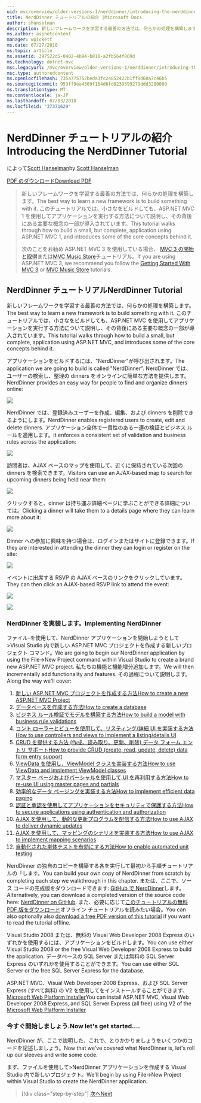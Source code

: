 ```yaml
---
uid: mvc/overview/older-versions-1/nerddinner/introducing-the-nerddinner-tutorial
title: NerdDinner チュートリアルの紹介 |Microsoft Docs
author: shanselman
description: 新しいフレームワークを学習する最善の方法では、何らかの処理を構築します。 このチュートリアル ASP.NE を使用して、サイズは小さいが完了すると、アプリケーションを構築する方法について説明しています.
ms.author: aspnetcontent
manager: wpickett
ms.date: 07/27/2010
ms.topic: article
ms.assetid: 397522d5-0402-4b94-b810-a2fb564f869d
ms.technology: dotnet-mvc
msc.legacyurl: /mvc/overview/older-versions-1/nerddinner/introducing-the-nerddinner-tutorial
msc.type: authoredcontent
ms.openlocfilehash: 735a775752beda3fc24852422b1ff9d60a7c46b5
ms.sourcegitcommit: 953ff9ea4369f154d6fd0239599279ddd3280009
ms.translationtype: MT
ms.contentlocale: ja-JP
ms.lasthandoff: 07/03/2018
ms.locfileid: "37371629"
---
```

<a name="introducing-the-nerddinner-tutorial"></a><span data-ttu-id="f949c-104">NerdDinner チュートリアルの紹介</span><span class="sxs-lookup"><span data-stu-id="f949c-104">Introducing the NerdDinner Tutorial</span></span>
====================
<span data-ttu-id="f949c-105">によって[Scott Hanselman](https://github.com/shanselman)</span><span class="sxs-lookup"><span data-stu-id="f949c-105">by [Scott Hanselman](https://github.com/shanselman)</span></span>

[<span data-ttu-id="f949c-106">PDF のダウンロード</span><span class="sxs-lookup"><span data-stu-id="f949c-106">Download PDF</span></span>](http://aspnetmvcbook.s3.amazonaws.com/aspnetmvc-nerdinner_v1.pdf)

> <span data-ttu-id="f949c-107">新しいフレームワークを学習する最善の方法では、何らかの処理を構築します。</span><span class="sxs-lookup"><span data-stu-id="f949c-107">The best way to learn a new framework is to build something with it.</span></span> <span data-ttu-id="f949c-108">このチュートリアルでは、小さなをビルドしても、ASP.NET MVC 1 を使用してアプリケーションを実行する方法について説明し、その背後にある主要な概念の一部が導入されています。</span><span class="sxs-lookup"><span data-stu-id="f949c-108">This tutorial walks through how to build a small, but complete, application using ASP.NET MVC 1, and introduces some of the core concepts behind it.</span></span>
> 
> <span data-ttu-id="f949c-109">次のことをお勧め ASP.NET MVC 3 を使用している場合、 [MVC 3 の開始と取得](../../older-versions/getting-started-with-aspnet-mvc3/cs/intro-to-aspnet-mvc-3.md)または[MVC Music Store](../../older-versions/mvc-music-store/mvc-music-store-part-1.md)チュートリアル。</span><span class="sxs-lookup"><span data-stu-id="f949c-109">If you are using ASP.NET MVC 3, we recommend you follow the [Getting Started With MVC 3](../../older-versions/getting-started-with-aspnet-mvc3/cs/intro-to-aspnet-mvc-3.md) or [MVC Music Store](../../older-versions/mvc-music-store/mvc-music-store-part-1.md) tutorials.</span></span>


## <a name="nerddinner-tutorial"></a><span data-ttu-id="f949c-110">NerdDinner チュートリアル</span><span class="sxs-lookup"><span data-stu-id="f949c-110">NerdDinner Tutorial</span></span>

<span data-ttu-id="f949c-111">新しいフレームワークを学習する最善の方法では、何らかの処理を構築します。</span><span class="sxs-lookup"><span data-stu-id="f949c-111">The best way to learn a new framework is to build something with it.</span></span> <span data-ttu-id="f949c-112">このチュートリアルでは、小さなをビルドしても、ASP.NET MVC を使用してアプリケーションを実行する方法について説明し、その背後にある主要な概念の一部が導入されています。</span><span class="sxs-lookup"><span data-stu-id="f949c-112">This tutorial walks through how to build a small, but complete, application using ASP.NET MVC, and introduces some of the core concepts behind it.</span></span>

<span data-ttu-id="f949c-113">アプリケーションをビルドするには、"NerdDinner"が呼び出されます。</span><span class="sxs-lookup"><span data-stu-id="f949c-113">The application we are going to build is called "NerdDinner".</span></span> <span data-ttu-id="f949c-114">NerdDinner では、ユーザーの検索し、整理の dinners をオンラインに簡単な方法を提供します。</span><span class="sxs-lookup"><span data-stu-id="f949c-114">NerdDinner provides an easy way for people to find and organize dinners online:</span></span>

![](introducing-the-nerddinner-tutorial/_static/image1.png)

<span data-ttu-id="f949c-115">NerdDinner では、登録済みユーザーを作成、編集、および dinners を削除できるようにします。</span><span class="sxs-lookup"><span data-stu-id="f949c-115">NerdDinner enables registered users to create, edit and delete dinners.</span></span> <span data-ttu-id="f949c-116">アプリケーション全体で一貫性のある一連の検証とビジネス ルールを適用します。</span><span class="sxs-lookup"><span data-stu-id="f949c-116">It enforces a consistent set of validation and business rules across the application:</span></span>

![](introducing-the-nerddinner-tutorial/_static/image2.png)

<span data-ttu-id="f949c-117">訪問者は、AJAX ベースのマップを使用して、近くに保持されている次回の dinners を検索できます。</span><span class="sxs-lookup"><span data-stu-id="f949c-117">Visitors can use an AJAX-based map to search for upcoming dinners being held near them:</span></span>

![](introducing-the-nerddinner-tutorial/_static/image3.png)

<span data-ttu-id="f949c-118">クリックすると、dinner は持ち運ぶ詳細ページに学ぶことができる詳細については。</span><span class="sxs-lookup"><span data-stu-id="f949c-118">Clicking a dinner will take them to a details page where they can learn more about it:</span></span>

![](introducing-the-nerddinner-tutorial/_static/image4.png)

<span data-ttu-id="f949c-119">Dinner への参加に興味を持つ場合は、ログインまたはサイトに登録できます。</span><span class="sxs-lookup"><span data-stu-id="f949c-119">If they are interested in attending the dinner they can login or register on the site:</span></span>

![](introducing-the-nerddinner-tutorial/_static/image5.png)

<span data-ttu-id="f949c-120">イベントに出席する RSVP の AJAX ベースのリンクをクリックしています。</span><span class="sxs-lookup"><span data-stu-id="f949c-120">They can then click an AJAX-based RSVP link to attend the event:</span></span>

![](introducing-the-nerddinner-tutorial/_static/image6.png)

![](introducing-the-nerddinner-tutorial/_static/image7.png)

### <a name="implementing-nerddinner"></a><span data-ttu-id="f949c-121">NerdDinner を実装します。</span><span class="sxs-lookup"><span data-stu-id="f949c-121">Implementing NerdDinner</span></span>

<span data-ttu-id="f949c-122">ファイル-を使用して、NerdDinner アプリケーションを開始しようとして&gt;Visual Studio 内で新しい ASP.NET MVC プロジェクトを作成する新しいプロジェクト コマンド。</span><span class="sxs-lookup"><span data-stu-id="f949c-122">We are going to begin our NerdDinner application by using the File-&gt;New Project command within Visual Studio to create a brand new ASP.NET MVC project.</span></span> <span data-ttu-id="f949c-123">私たちの機能と機能増分追加します。</span><span class="sxs-lookup"><span data-stu-id="f949c-123">We will then incrementally add functionality and features.</span></span> <span data-ttu-id="f949c-124">その過程について説明します。</span><span class="sxs-lookup"><span data-stu-id="f949c-124">Along the way we'll cover:</span></span>

1. [<span data-ttu-id="f949c-125">新しい ASP.NET MVC プロジェクトを作成する方法</span><span class="sxs-lookup"><span data-stu-id="f949c-125">How to create a new ASP.NET MVC Project</span></span>](# "新しい ASP.NET MVC プロジェクトの作成")
2. [<span data-ttu-id="f949c-126">データベースを作成する方法</span><span class="sxs-lookup"><span data-stu-id="f949c-126">How to create a database</span></span>](# "データベースを作成します。")
3. [<span data-ttu-id="f949c-127">ビジネス ルール検証でモデルを構築する方法</span><span class="sxs-lookup"><span data-stu-id="f949c-127">How to build a model with business rule validations</span></span>](# "ビジネス ルール検証とモデルの構築")
4. [<span data-ttu-id="f949c-128">コント ローラーとビューを使用して、リスティング/詳細 UI を実装する方法</span><span class="sxs-lookup"><span data-stu-id="f949c-128">How to use controllers and views to implement a listing/details UI</span></span>](# "リスティング/詳細 UI を実装するを使用して、コント ローラーとビュー")
5. <span data-ttu-id="f949c-129">[CRUD を提供する方法 (作成、読み取り、更新、削除) データ フォーム エントリ サポート](# "提供の CRUD (作成、読み取り、更新、削除) データ フォーム エントリ サポート")</span><span class="sxs-lookup"><span data-stu-id="f949c-129">[How to provide CRUD (create, read, update, delete) data form entry support](# "Provide CRUD (Create, Read, Update, Delete) Data Form Entry Support")</span></span>
6. [<span data-ttu-id="f949c-130">ViewData を使用し、ViewModel クラスを実装する方法</span><span class="sxs-lookup"><span data-stu-id="f949c-130">How to use ViewData and implement ViewModel classes</span></span>](# "ViewData を使用し、ViewModel クラスの実装")
7. [<span data-ttu-id="f949c-131">マスター ページおよびパーシャルを使用して UI を再利用する方法</span><span class="sxs-lookup"><span data-stu-id="f949c-131">How to re-use UI using master pages and partials</span></span>](# "UI を使用してマスター ページの再利用およびパーシャル")
8. [<span data-ttu-id="f949c-132">効率的なデータ ページングを実装する方法</span><span class="sxs-lookup"><span data-stu-id="f949c-132">How to implement efficient data paging</span></span>](# "実装効率的なデータ ページング")
9. [<span data-ttu-id="f949c-133">認証と承認を使用してアプリケーションをセキュリティで保護する方法</span><span class="sxs-lookup"><span data-stu-id="f949c-133">How to secure applications using authentication and authorization</span></span>](# "セキュリティで保護されたアプリケーションを使用して認証と承認")
10. [<span data-ttu-id="f949c-134">AJAX を使用して、動的な更新プログラムを配信する方法</span><span class="sxs-lookup"><span data-stu-id="f949c-134">How to use AJAX to deliver dynamic updates</span></span>](# "動的な更新プログラムを配信する AJAX を使用して、")
11. [<span data-ttu-id="f949c-135">AJAX を使用して、マッピングのシナリオを実装する方法</span><span class="sxs-lookup"><span data-stu-id="f949c-135">How to use AJAX to implement mapping scenarios</span></span>](# "マッピング シナリオの実装を使用して AJAX")
12. [<span data-ttu-id="f949c-136">自動化された単体テストを有効にする方法</span><span class="sxs-lookup"><span data-stu-id="f949c-136">How to enable automated unit testing</span></span>](# "自動単体テストを有効にします。")

<span data-ttu-id="f949c-137">NerdDinner の独自のコピーを構築する各を実行して最初から手順チュートリアルの「します。</span><span class="sxs-lookup"><span data-stu-id="f949c-137">You can build your own copy of NerdDinner from scratch by completing each step we walkthrough in this chapter.</span></span> <span data-ttu-id="f949c-138">または、ここで、ソース コードの完成版をダウンロードできます: [GitHub で NerdDinner](https://github.com/AspNetMVPSamples/NerdDinner)します。</span><span class="sxs-lookup"><span data-stu-id="f949c-138">Alternatively, you can download a completed version of the source code here: [NerdDinner on GitHub](https://github.com/AspNetMVPSamples/NerdDinner).</span></span> <span data-ttu-id="f949c-139">また、必要に応じて[このチュートリアルの無料 PDF 版をダウンロード](http://aspnetmvcbook.s3.amazonaws.com/aspnetmvc-nerdinner_v1.pdf)オフライン チュートリアルを読みたい場合。</span><span class="sxs-lookup"><span data-stu-id="f949c-139">You can also optionally also [download a free PDF version of this tutorial](http://aspnetmvcbook.s3.amazonaws.com/aspnetmvc-nerdinner_v1.pdf) if you want to read the tutorial offline.</span></span>

<span data-ttu-id="f949c-140">Visual Studio 2008 または、無料の Visual Web Developer 2008 Express のいずれかを使用するには、アプリケーションをビルドします。</span><span class="sxs-lookup"><span data-stu-id="f949c-140">You can use either Visual Studio 2008 or the free Visual Web Developer 2008 Express to build the application.</span></span> <span data-ttu-id="f949c-141">データベースの SQL Server または無料の SQL Server Express のいずれかを使用することができます。</span><span class="sxs-lookup"><span data-stu-id="f949c-141">You can use either SQL Server or the free SQL Server Express for the database.</span></span>

<span data-ttu-id="f949c-142">ASP.NET MVC、Visual Web Developer 2008 Express、および SQL Server Express (すべて無料) の V2 を使用してをインストールすることができます、 [Microsoft Web Platform Installer](https://www.microsoft.com/web/downloads/platform.aspx)</span><span class="sxs-lookup"><span data-stu-id="f949c-142">You can install ASP.NET MVC, Visual Web Developer 2008 Express, and SQL Server Express (all free) using V2 of the [Microsoft Web Platform Installer](https://www.microsoft.com/web/downloads/platform.aspx)</span></span>

### <a name="now-lets-get-started"></a><span data-ttu-id="f949c-143">今すぐ開始しましょう.</span><span class="sxs-lookup"><span data-stu-id="f949c-143">Now let's get started....</span></span>

<span data-ttu-id="f949c-144">NerdDinner が、ここで説明した、これで、とりかかりましょうをいくつかのコードを記述しましょう。</span><span class="sxs-lookup"><span data-stu-id="f949c-144">Now that we've covered what NerdDinner is, let's roll up our sleeves and write some code.</span></span>

<span data-ttu-id="f949c-145">まず、ファイルを使用して&gt;NerdDinner アプリケーションを作成する Visual Studio 内で新しいプロジェクト。</span><span class="sxs-lookup"><span data-stu-id="f949c-145">We'll begin by using File-&gt;New Project within Visual Studio to create the NerdDinner application.</span></span>

> [!div class="step-by-step"]
> [<span data-ttu-id="f949c-146">次へ</span><span class="sxs-lookup"><span data-stu-id="f949c-146">Next</span></span>](create-a-new-aspnet-mvc-project.md)
